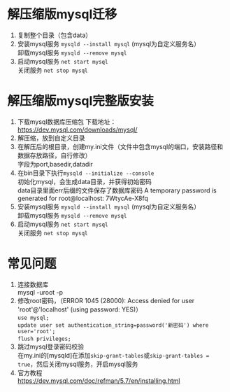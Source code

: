 # 解压缩版mysql迁移
1. 复制整个目录（包含data）
2. 安装mysql服务  `mysqld --install mysql` (mysql为自定义服务名）   
卸载mysql服务  `mysqld --remove mysql`
3. 启动mysql服务  `net start mysql`  
关闭服务  `net stop mysql`

# 解压缩版mysql完整版安装
1. 下载mysql数据库压缩包 下载地址：https://dev.mysql.com/downloads/mysql/
2. 解压缩，放到自定义目录
3. 在解压后的根目录，创建my.ini文件（文件中包含mysql的端口，安装路径和数据存放路径，自行修改）  
字段为port,basedir,datadir
4. 在bin目录下执行`mysqld --initialize --console`  
初始化mysql，会生成data目录，并获得初始密码  
data目录里面err后缀的文件保存了数据库密码
 A temporary password is generated for root@localhost: 7WtycAe-X8fq
5. 安装mysql服务  `mysqld --install mysql` (mysql为自定义服务名）   
卸载mysql服务  `mysqld --remove mysql`
6. 启动mysql服务  `net start mysql`  
关闭服务  `net stop mysql`
   
# 常见问题
1. 连接数据库  
mysql -uroot -p
2. 修改root密码，（ERROR 1045 (28000): Access denied for user 'root'@'localhost' (using password: YES)）  
`use mysql;`  
`update user set authentication_string=password('新密码') where user='root';`  
`flush privileges;`
3. 跳过mysql登录密码校验  
在my.ini的[mysqld]在添加`skip-grant-tables`或`skip-grant-tables = true`，然后关闭mysql服务，开启mysql服务
4. 官方教程  
https://dev.mysql.com/doc/refman/5.7/en/installing.html
